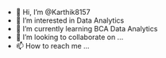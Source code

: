 - 👋 Hi, I’m @Karthik8157
- 👀 I’m interested in Data Analytics
- 🌱 I’m currently learning BCA Data Analytics
- 💞️ I’m looking to collaborate on ...
- 📫 How to reach me ...

<!---
Karthik8157/Karthik8157 is a ✨ special ✨ repository because its `README.md` (this file) appears on your GitHub profile.
You can click the Preview link to take a look at your changes.
--->
